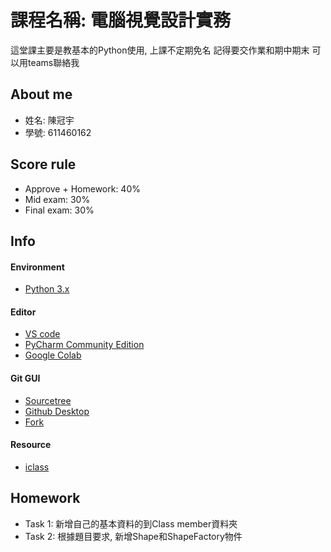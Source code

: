 # 課程名稱: 電腦視覺設計實務
這堂課主要是教基本的Python使用, 上課不定期免名 記得要交作業和期中期末
可以用teams聯絡我

## About me
-  姓名: 陳冠宇
-  學號: 611460162

## Score rule
- Approve + Homework: 40%
- Mid exam: 30%
- Final exam: 30%

## Info 
#### Environment
- [Python 3.x](https://www.python.org/downloads/)

#### Editor
- [VS code](https://code.visualstudio.com/)
- [PyCharm Community Edition](https://www.jetbrains.com/pycharm/download/)
- [Google Colab]()

#### Git GUI
- [Sourcetree](https://www.sourcetreeapp.com/)
- [Github Desktop](https://github.com/apps/desktop)
- [Fork](https://git-fork.com/)

#### Resource
- [iclass]()

## Homework
- Task 1: 新增自己的基本資料的到Class member資料夾
- Task 2: 根據題目要求, 新增Shape和ShapeFactory物件